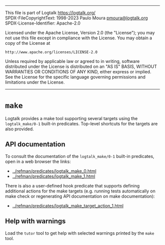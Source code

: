 
________________________________________________________________________

This file is part of Logtalk <https://logtalk.org/>  
SPDX-FileCopyrightText: 1998-2023 Paulo Moura <pmoura@logtalk.org>  
SPDX-License-Identifier: Apache-2.0

Licensed under the Apache License, Version 2.0 (the "License");
you may not use this file except in compliance with the License.
You may obtain a copy of the License at

    http://www.apache.org/licenses/LICENSE-2.0

Unless required by applicable law or agreed to in writing, software
distributed under the License is distributed on an "AS IS" BASIS,
WITHOUT WARRANTIES OR CONDITIONS OF ANY KIND, either express or implied.
See the License for the specific language governing permissions and
limitations under the License.
________________________________________________________________________


`make`
======

Logtalk provides a make tool supporting several targets using the
`logtalk_make/0-1` built-in predicates. Top-level shortcuts for the
targets are also provided.


API documentation
-----------------

To consult the documentation of the `logtalk_make/0-1` built-in
predicates, open in a web browser the links:

- [../refman/predicates/logtalk_make_0.html](../refman/predicates/logtalk_make_0.html)
- [../refman/predicates/logtalk_make_1.html](../refman/predicates/logtalk_make_1.html)

There is also a user-defined hook predicate that supports defining additional
actions for the make targets (e.g. running tests automatically on make check
or regenerating API documentation on make documentation):

- [../refman/predicates/logtalk_make_target_action_1.html](../refman/predicates/logtalk_make_target_action_1.html)


Help with warnings
------------------

Load the `tutor` tool to get help with selected warnings printed
by the `make` tool.
